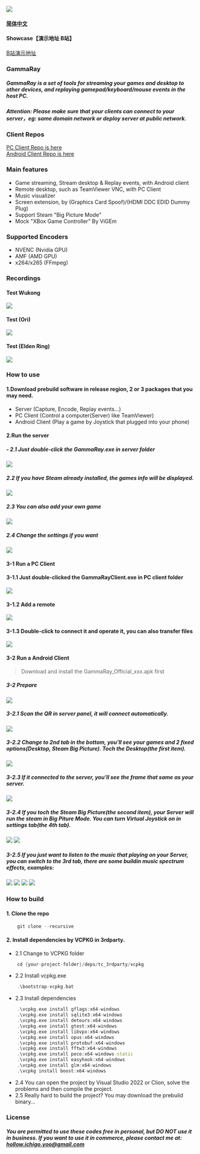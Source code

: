 ![](docs/images/GammaRay.png)

#### [简体中文](docs/Readme_CN.md)
#### Showcase【演示地址 B站】
[B站演示地址](https://www.bilibili.com/video/BV17mvQexELk/)

### GammaRay
##### GammaRay is a set of tools for streaming your games and desktop to other devices, and replaying gamepad/keyboard/mouse events in the host PC.
##### Attention: Please make sure that your clients can connect to your server，eg: same domain network or deploy server at public network.
### Client Repos
[PC Client Repo is here](https://github.com/RGAA-Software/GammaRayPC)  
[Android Client Repo is here](https://github.com/RGAA-Software/GammaRayAndroid)

### Main features
- Game streaming, Stream desktop & Replay events, with Android client
- Remote desktop, such as TeamViewer VNC, with PC Client
- Music visualizer
- Screen extension, by (Graphics Card Spoof)/(HDMI DDC EDID Dummy Plug)
- Support Steam "Big Picture Mode"
- Mock "XBox Game Controller" By ViGEm

### Supported Encoders
- NVENC (Nvidia GPU)
- AMF (AMD GPU)
- x264/x265 (FFmpeg)

### Recordings
#### Test Wukong
![](docs/images/test3.gif)
#### Test (Ori)
![](docs/images/test1.gif)
#### Test (Elden Ring)
![](docs/images/test2.gif)

### How to use
#### 1.Download prebuild software in release region, 2 or 3 packages that you may need.
- Server (Capture, Encode, Replay events...)
- PC Client (Control a computer(Server) like TeamViewer)
- Android Client (Play a game by Joystick that plugged into your phone)

#### 2.Run the server
##### - 2.1 Just double-click the GammaRay.exe in server folder
![](docs/images/srv_main.png)

##### 2.2 If you have Steam already installed, the games info will be displayed.
![](docs/images/srv_steam.png)

##### 2.3 You can also add your own game
![](docs/images/srv_add_game.png)

##### 2.4 Change the settings if you want
![](docs/images/srv_settings.png)

#### 3-1 Run a PC Client
#### 3-1.1 Just double-clicked the GammaRayClient.exe in PC client folder
![](docs/images/client_main.png)

#### 3-1.2 Add a remote
![](docs/images/client_add_remote.png)

#### 3-1.3 Double-click to connect it and operate it, you can also transfer files
![](docs/images/client_file_transfer.png)

#### 3-2 Run a Android Client
> Download and install the GammaRay_Official_xxx.apk first

##### 3-2 Prepare
![](docs/images/android_prepare_1.jpg)

##### 3-2.1 Scan the QR in server panel, it will connect automatically.
![](docs/images/android_1.png)

##### 3-2.2 Change to 2nd tab in the bottom, you'll see your games and 2 fixed options(Desktop, Steam Big Picture). Toch the Desktop(the first item).
![](docs/images/android_2.png)

##### 3-2.3 If it connected to the server, you'll see the frame that same as your server.
![](docs/images/android_3.png)

##### 3-2.4 If you toch the Steam Big Picture(the second item), your Server will run the steam in Big Piture Mode. You can turn Virtual Joystick on in settings tab(the 4th tab).
![](docs/images/android_4.png)
![](docs/images/android_prepare_2.jpg)
##### 3-2.5 If you just want to listen to the music that playing on your Server, you can switch to the 3rd tab, there are some buildin music spectrum effects, examples:
![](docs/images/android_5.jpg)
![](docs/images/android_7.jpg)
![](docs/images/android_8.jpg)
![](docs/images/android_9.jpg)

### How to build
#### 1. Clone the repo
```c++
    git clone --recursive 
```

#### 2. Install dependencies by VCPKG in 3rdparty.
- 2.1 Change to VCPKG folder
```c++
    cd {your-project-folder}/deps/tc_3rdparty/vcpkg
```
- 2.2 Install vcpkg.exe
```c++
    .\bootstrap-vcpkg.bat 
```
- 2.3 Install dependencies
```c++
    .\vcpkg.exe install gflags:x64-windows
    .\vcpkg.exe install sqlite3:x64-windows
    .\vcpkg.exe install detours:x64-windows
    .\vcpkg.exe install gtest:x64-windows
    .\vcpkg.exe install libvpx:x64-windows
    .\vcpkg.exe install opus:x64-windows
    .\vcpkg.exe install protobuf:x64-windows
    .\vcpkg.exe install fftw3:x64-windows
    .\vcpkg.exe install poco:x64-windows-static
    .\vcpkg.exe install easyhook:x64-windows
    .\vcpkg.exe install glm:x64-windows
    .\vcpkg install boost:x64-windows
```

- 2.4 You can open the project by Visual Studio 2022 or Clion, solve the problems and then compile the project.
- 2.5 Really hard to build the project? You may download the prebuild binary...

### License
##### You are permitted to use these codes free in personal, but DO NOT use it in business. If you want to use it in commerce, please contact me at: hollow.ichigo.yoo@gmail.com
